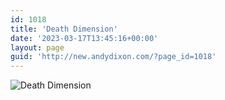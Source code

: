 ```yaml
---
id: 1018
title: 'Death Dimension'
date: '2023-03-17T13:45:16+00:00'
layout: page
guid: 'http://new.andydixon.com/?page_id=1018'
---
```


![Death Dimension](https://i0.wp.com/assets.g8x2.ldn.idrivee2-23.com/posters/Death%20Dimension%2001.jpg?w=1200&ssl=1 "Death Dimension")